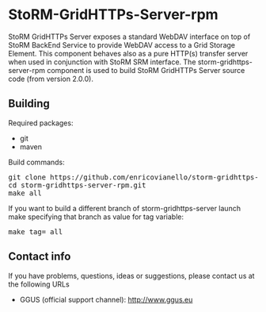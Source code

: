 StoRM-GridHTTPs-Server-rpm
==========================

StoRM GridHTTPs Server exposes a standard WebDAV interface on top of StoRM BackEnd Service to 
provide WebDAV access to a Grid Storage Element. This component behaves also as a pure HTTP(s) transfer 
server when used in conjunction with StoRM SRM interface.
The storm-gridhttps-server-rpm component is used to build StoRM GridHTTPs Server source code (from version 2.0.0).

## Building
Required packages:

* git
* maven

Build commands:
<pre>
git clone https://github.com/enricovianello/storm-gridhttps-server-rpm.git
cd storm-gridhttps-server-rpm.git
make all
</pre>

If you want to build a different branch of storm-gridhttps-server launch make specifying that branch as value for tag variable:
<pre>
make tag=<branch-name> all
</pre>

## Contact info

If you have problems, questions, ideas or suggestions, please contact us at
the following URLs

* GGUS (official support channel): http://www.ggus.eu
